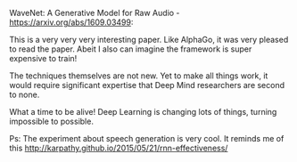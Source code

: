 WaveNet: A Generative Model for Raw Audio - https://arxiv.org/abs/1609.03499:

This is a very very very interesting paper. Like AlphaGo, it was very pleased to read the paper. Abeit I also can imagine the framework is super expensive to train!

The techniques themselves are not new. Yet to make all things work, it would require significant expertise that Deep Mind researchers are second to none. 

What a time to be alive! Deep Learning is changing lots of things, turning impossible to possible. 

Ps: The experiment about speech generation is very cool. It reminds me of this http://karpathy.github.io/2015/05/21/rnn-effectiveness/
